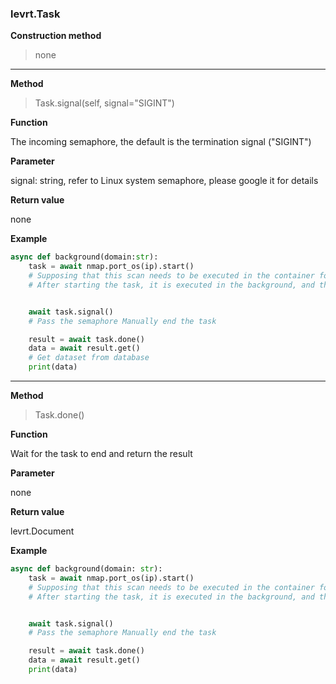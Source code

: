 ### levrt.Task

**Construction method**

> none

---

**Method**

> Task.signal(self, signal="SIGINT")

**Function**

The incoming semaphore, the default is the termination signal ("SIGINT")

**Parameter**

signal: string, refer to Linux system semaphore, please google it for details

**Return value**

none

**Example**

```python
async def background(domain:str):
    task = await nmap.port_os(ip).start()
    # Supposing that this scan needs to be executed in the container for a long time, it can be executed in the background. The signal() method will block the code and wait for the task to execute successfully before returning.
    # After starting the task, it is executed in the background, and then you can continue to start other tasks, block them when needed, and wait for the task to return the execution result


    await task.signal()
    # Pass the semaphore Manually end the task

    result = await task.done()
    data = await result.get()
    # Get dataset from database
    print(data)
```

---

**Method**

> Task.done()

**Function**

Wait for the task to end and return the result

**Parameter**

none

**Return value**

levrt.Document

**Example**

```python
async def background(domain: str):
    task = await nmap.port_os(ip).start()
    # Supposing that this scan needs to be executed in the container for a long time, it can be executed in the background. The signal() method will block the code and wait for the task to execute successfully before returning.
    # After starting the task, it is executed in the background, and then you can continue to start other tasks, block them when needed, and wait for the task to return the execution result


    await task.signal()
    # Pass the semaphore Manually end the task

    result = await task.done()
    data = await result.get()
    print(data)
```
